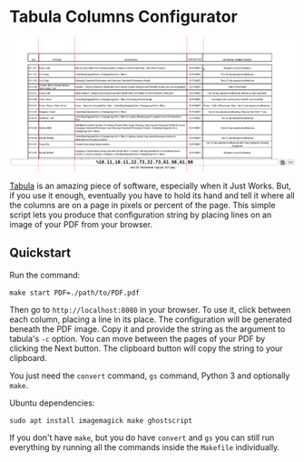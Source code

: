 # Tabula Columns Configurator

![Tabula Columns Configurator screenshot](https://github.com/brandonrobertz/tabula-draw-columns/blob/main/screenshot.png)

[Tabula](https://github.com/tabulapdf/tabula-java) is an amazing piece of software, especially when it Just Works. But, if you use it enough, eventually you have to hold its hand and tell it where all the columns are on a page in pixels or percent of the page. This simple script lets you produce that configuration string by placing lines on an image of your PDF from your browser.

## Quickstart

Run the command:

    make start PDF=./path/to/PDF.pdf

Then go to `http://localhost:8080` in your browser.
To use it, click between each column, placing a line in its place. The configuration will be generated beneath the PDF image. Copy it and provide the string as the argument to tabula's `-c` option. You can move between the pages of your PDF by clicking the Next button. The clipboard button will copy the string to your clipboard.

You just need the `convert` command, `gs` command, Python 3 and optionally `make`.

Ubuntu dependencies:

    sudo apt install imagemagick make ghostscript

If you don't have `make`, but you do have `convert` and `gs` you can still run everything by running all the commands inside the `Makefile` individually.
